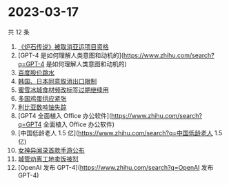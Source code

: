 # 2023-03-17

共 12 条

<!-- BEGIN -->
<!-- 最后更新时间 Fri Mar 17 2023 12:14:44 GMT+0800 (China Standard Time) -->

1. [《炉石传说》被取消亚运项目资格](https://www.zhihu.com/search?q=《炉石传说》被取消亚运项目资格)
1. [GPT-4 是如何理解人类意图和动机的](https://www.zhihu.com/search?q=GPT-4
   是如何理解人类意图和动机的)
1. [百度股价跳水](https://www.zhihu.com/search?q=百度股价跳水)
1. [韩国、日本同意取消出口限制](https://www.zhihu.com/search?q=韩国、日本同意取消出口限制)
1. [蜜雪冰城食材频改标签过期继续用](https://www.zhihu.com/search?q=蜜雪冰城食材频改标签过期继续用)
1. [多国鸡蛋供应紧张](https://www.zhihu.com/search?q=多国鸡蛋供应紧张)
1. [利比亚数吨铀失踪](https://www.zhihu.com/search?q=利比亚数吨铀失踪)
1. [GPT4 全面植入 Office 办公软件](https://www.zhihu.com/search?q=GPT4 全面植入
   Office 办公软件)
1. [中国低龄老人 1.5 亿](https://www.zhihu.com/search?q=中国低龄老人 1.5 亿)
1. [女神异闻录首款手游公布](https://www.zhihu.com/search?q=女神异闻录首款手游公布)
1. [城管劝离工地卖饭被怼](https://www.zhihu.com/search?q=城管劝离工地卖饭被怼)
1. [OpenAI 发布 GPT-4](https://www.zhihu.com/search?q=OpenAI 发布 GPT-4)

<!-- END -->
